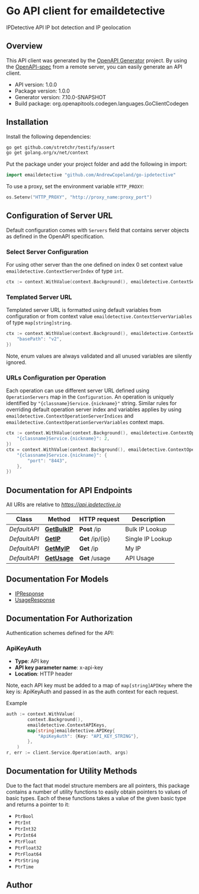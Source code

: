 # Go API client for emaildetective

IPDetective API IP bot detection and IP geolocation

## Overview
This API client was generated by the [OpenAPI Generator](https://openapi-generator.tech) project.  By using the [OpenAPI-spec](https://www.openapis.org/) from a remote server, you can easily generate an API client.

- API version: 1.0.0
- Package version: 1.0.0
- Generator version: 7.10.0-SNAPSHOT
- Build package: org.openapitools.codegen.languages.GoClientCodegen

## Installation

Install the following dependencies:

```sh
go get github.com/stretchr/testify/assert
go get golang.org/x/net/context
```

Put the package under your project folder and add the following in import:

```go
import emaildetective "github.com/AndrewCopeland/go-ipdetective"
```

To use a proxy, set the environment variable `HTTP_PROXY`:

```go
os.Setenv("HTTP_PROXY", "http://proxy_name:proxy_port")
```

## Configuration of Server URL

Default configuration comes with `Servers` field that contains server objects as defined in the OpenAPI specification.

### Select Server Configuration

For using other server than the one defined on index 0 set context value `emaildetective.ContextServerIndex` of type `int`.

```go
ctx := context.WithValue(context.Background(), emaildetective.ContextServerIndex, 1)
```

### Templated Server URL

Templated server URL is formatted using default variables from configuration or from context value `emaildetective.ContextServerVariables` of type `map[string]string`.

```go
ctx := context.WithValue(context.Background(), emaildetective.ContextServerVariables, map[string]string{
	"basePath": "v2",
})
```

Note, enum values are always validated and all unused variables are silently ignored.

### URLs Configuration per Operation

Each operation can use different server URL defined using `OperationServers` map in the `Configuration`.
An operation is uniquely identified by `"{classname}Service.{nickname}"` string.
Similar rules for overriding default operation server index and variables applies by using `emaildetective.ContextOperationServerIndices` and `emaildetective.ContextOperationServerVariables` context maps.

```go
ctx := context.WithValue(context.Background(), emaildetective.ContextOperationServerIndices, map[string]int{
	"{classname}Service.{nickname}": 2,
})
ctx = context.WithValue(context.Background(), emaildetective.ContextOperationServerVariables, map[string]map[string]string{
	"{classname}Service.{nickname}": {
		"port": "8443",
	},
})
```

## Documentation for API Endpoints

All URIs are relative to *https://api.ipdetective.io*

Class | Method | HTTP request | Description
------------ | ------------- | ------------- | -------------
*DefaultAPI* | [**GetBulkIP**](docs/DefaultAPI.md#getbulkip) | **Post** /ip | Bulk IP Lookup
*DefaultAPI* | [**GetIP**](docs/DefaultAPI.md#getip) | **Get** /ip/{ip} | Single IP Lookup
*DefaultAPI* | [**GetMyIP**](docs/DefaultAPI.md#getmyip) | **Get** /ip | My IP
*DefaultAPI* | [**GetUsage**](docs/DefaultAPI.md#getusage) | **Get** /usage | API Usage


## Documentation For Models

 - [IPResponse](docs/IPResponse.md)
 - [UsageResponse](docs/UsageResponse.md)


## Documentation For Authorization


Authentication schemes defined for the API:
### ApiKeyAuth

- **Type**: API key
- **API key parameter name**: x-api-key
- **Location**: HTTP header

Note, each API key must be added to a map of `map[string]APIKey` where the key is: ApiKeyAuth and passed in as the auth context for each request.

Example

```go
auth := context.WithValue(
		context.Background(),
		emaildetective.ContextAPIKeys,
		map[string]emaildetective.APIKey{
			"ApiKeyAuth": {Key: "API_KEY_STRING"},
		},
	)
r, err := client.Service.Operation(auth, args)
```


## Documentation for Utility Methods

Due to the fact that model structure members are all pointers, this package contains
a number of utility functions to easily obtain pointers to values of basic types.
Each of these functions takes a value of the given basic type and returns a pointer to it:

* `PtrBool`
* `PtrInt`
* `PtrInt32`
* `PtrInt64`
* `PtrFloat`
* `PtrFloat32`
* `PtrFloat64`
* `PtrString`
* `PtrTime`

## Author




